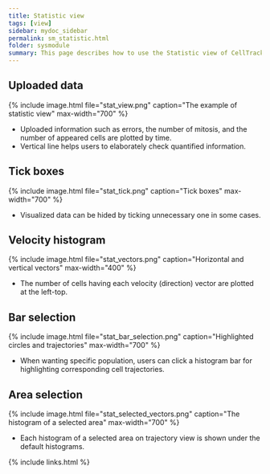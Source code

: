 ```yaml
---
title: Statistic view
tags: [view]
sidebar: mydoc_sidebar
permalink: sm_statistic.html
folder: sysmodule
summary: This page describes how to use the Statistic view of CellTrackVis.
---
```


## Uploaded data

{% include image.html file="stat_view.png" caption="The example of statistic view" max-width="700" %}

* Uploaded information such as errors, the number of mitosis, and the number of appeared cells are plotted by time.
* Vertical line helps users to elaborately check quantified information.

## Tick boxes

{% include image.html file="stat_tick.png" caption="Tick boxes" max-width="700" %}

* Visualized data can be hided by ticking unnecessary one in some cases.

## Velocity histogram

{% include image.html file="stat_vectors.png" caption="Horizontal and vertical vectors" max-width="400" %}

* The number of cells having each velocity (direction) vector are plotted at the left-top.

## Bar selection

{% include image.html file="stat_bar_selection.png" caption="Highlighted circles and trajectories" max-width="700" %}

* When wanting specific population, users can click a histogram bar for highlighting corresponding cell trajectories.

## Area selection

{% include image.html file="stat_selected_vectors.png" caption="The histogram of a selected area" max-width="700" %}

* Each histogram of a selected area on trajectory view is shown under the default histograms.

{% include links.html %}
